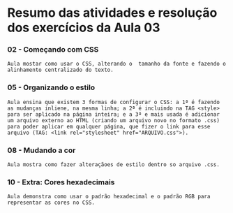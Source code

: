 # Resumo das atividades e resolução dos exercícios da Aula 03 #

### 02 - Começando com CSS ###
    Aula mostar como usar o CSS, alterando o  tamanho da fonte e fazendo o alinhamento centralizado do texto.


### 05 - Organizando o estilo ###
    Aula ensina que existem 3 formas de configurar o CSS: a 1ª é fazendo as mudanças inliene, na mesma linha; a 2ª é incluindo na TAG <style> para ser aplicado na página inteira; e a 3ª e mais usada é adicionar um arquivo externo ao HTML (criando um arquivo novo no formato .css) para poder aplicar em qualquer página, que fizer o link para esse arquivo (TAG: <link rel="stylesheet" href="ARQUIVO.css">).


### 08 - Mudando a cor ###
    Aula mostra como fazer alteraçãoes de estilo dentro so arquivo .css.


### 10 - Extra: Cores hexadecimais ###
    Aula demonstra como usar o padrão hexadecimal e o padrão RGB para representar as cores no CSS.

